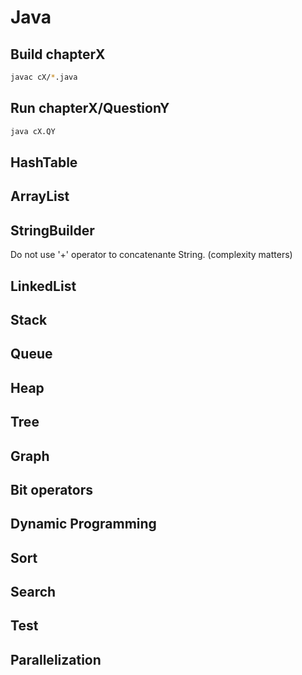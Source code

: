 # Java

## Build chapterX
```bash
javac cX/*.java
```

## Run chapterX/QuestionY
```bash
java cX.QY
```

## HashTable

## ArrayList

## StringBuilder
Do not use '+' operator to concatenante String. (complexity matters)

## LinkedList

## Stack

## Queue

## Heap

## Tree

## Graph

## Bit operators

## Dynamic Programming

## Sort

## Search

## Test

## Parallelization

